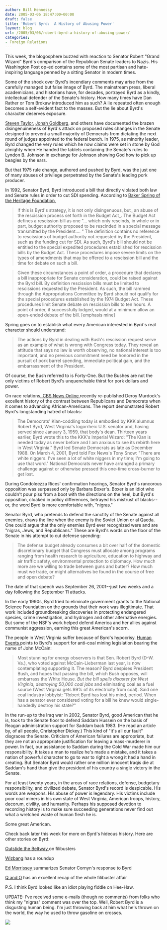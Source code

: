 ```yaml
---
author: Bill Hennessy
date: 2005-03-06 18:47:00+00:00
draft: false
title: 'Robert Byrd:  A History of Abusing Power'
layout: blog
url: /2005/03/06/robert-byrd-a-history-of-abusing-power/
categories:
- Foreign Relations
---
```


This week, the blogosphere buzzed with reaction to Senator Robert "Grand Wizard" Byrd's comparison of the Republican Senate leaders to Nazis. His Washington Post op-ed contains some of the most partisan and hate-inspiring language penned by a sitting Senator in modern times.




Some of the shock over Byrd's incendiary comments may arise from the carefully managed but false image of Byrd. The mainstream press, liberal academicians, and historians have, for decades, portrayed Byrd as a kindly, intellectual defender of the Senate's history. How many times have Dan Rather or Tom Brokaw introduced him as such? A lie repeated often enough becomes a self-evident fact to the masses. But the lie about Byrd's character deserves exposure.




[Steven Taylor](https://www.poliblogger.com/index.php?p=6389), [Jonah Goldberg](https://www.nationalreview.com/thecorner/corner.asp), and others have documented the brazen disingenuineness of Byrd's attack on proposed rules changes in the Senate designed to prevent a small majority of Democrats from dictating the next round of judges appointed to the federal bench. In 1975, as minority leader, Byrd changed the very rules which he now claims were set in stone by God almighty when He handed the tablets containing the Senate's rules to Lyndon B. Johnson in exchange for Johnson showing God how to pick up beagles by the ears.




But that 1975 rule change, authored and pushed by Byrd, was the just one of many abuses of privilege perpetrated by the Senate's leading pork producer.




In 1992, Senator Byrd, Byrd introduced a bill that directly violated both law and Senate rules in order to cut SDI spending. According to [Baker Spring of the Heritage Foundation, ](https://www.heritage.org/Research/MissileDefense/EM331.cfm)




> 

> 
> If this is Byrd's strategy, it is not only disingenuous, but_ an abuse of the rescission process set forth in the Budget Act_. The Budget Act defines a rescission bill as one "... which only rescinds, in whole or in part, budget authority proposed to be rescinded in a special message transmitted by the President.... " The definition contains no reference to rescissions of budget authority not requested by the President, such as the funding cut for SDI. As such, Byrd's bill should not be entitled to the special expedited procedures established for rescission bills by the Budget Act. These procedures impose severe limits on the types of amendments that may be offered to a rescission bill and the time for debate on such a bill.

> 
> Given these circumstances a point of order, a procedure that declares a bill inappropriate for Senate consideration, could be raised against the Byrd bill. By definition rescission bills must be limited to rescissions requested by the President. As such, the bill rammed through the Appropriations Committee by Byrd should not qualify for the special procedures established by the 1974 Budget Act. These procedures limit Senate debate on rescission bills to ten hours. A point of order, if successfully lodged, would at a minimum allow an open-ended debate of the bill. [emphasis mine] 
> 
> 




Spring goes on to establish what every American interested in Byrd's real character should understand:




> 

> 
> The actions by Byrd in dealing with Bush's rescission request serve as an example of what is wrong with Congress today. They reveal an attitude that says no law is worth observing, no national interest is too important, and no previous commitment need be honored in the pursuit of pork barrel spending, immediate political gain, and the embarrassment of the President. 
> 
> 




Of course, the Bush referred to is Forty-One. But the Bushes are not the only victims of Robert Byrd's unquenchable thirst for pork dollars and power.




On race relations[, CBS News Online ](https://www.cbsnews.com/stories/2005/02/18/opinion/main675000.shtml)recently re-published Deroy Murdock's excellent history of the contrast between Republicans and Democrats when it comes to advancing African-Americans. The report demonstrated Robert Byrd's longstanding hatred of blacks:




> 

> 
> The Democrats' Klan-coddling today is embodied by KKK alumnus Robert Byrd, West Virginia's logorrheic U.S. senator and, having served since January 3, 1959, that body's dean. Thirteen years earlier, Byrd wrote this to the KKK's Imperial Wizard: "The Klan is needed today as never before and I am anxious to see its rebirth here in West Virginia." Byrd led Senate Democrats as late as December 1988. On March 4, 2001, Byrd told Fox News's Tony Snow: "There are white niggers. I've seen a lot of white niggers in my time; I'm going to use that word." National Democrats never have arranged a primary challenge against or otherwise pressed this one-time cross-burner to get lost.   

> 
> 




During Condoleezza Rices' confirmation hearings, Senator Byrd's rancorous opposition was surpassed only by Barbara Boxer's. Boxer is an idiot who couldn't pour piss from a boot with the directions on the heel, but Byrd's opposition, cloaked in policy differences, betrayed his mistrust of blacks--or, the word Byrd is more comfortable with, "nigras."




Senator Byrd, who pretends to defend the sanctity of the Senate against all enemies, draws the line when the enemy is the Soviet Union or al Qaeda. One could argue that the only enemies Byrd ever recognized were and are "nigras, Jews, and Republicans." These are Byrd's words on the floor of the Senate in his attempt to cut defense spending:




> 

> 
> The defense budget already consumes a bit over half of the domestic discretionary budget that Congress must allocate among programs ranging from health research to agriculture, education to highway and air traffic safety, environmental protection to diplomacy. How much more are we willing to trade between guns and butter? How much must we trade, or might alternatives be found in the course of free and open debate? 
> 
> 




The date of that speech was September 26, 2001--just two weeks and a day following the September 11 attacks.




In the early 1990s, Byrd tried to eliminate government grants to the National Science Foundation on the grounds that their work was illegitimate. That work included groundbreaking discoveries in protecting endangered species, crime investigation, and hydrogen and other alternative energies. But some of the NSF's work helped defend America and her allies against communist aggression, earning this great American's scorn.




The people in West Virginia suffer because of Byrd's hypocrisy. [Human Events ](https://www.humaneventsonline.com/blog-cb.php?range=06%2F20%2F2004+-+06%2F26%2F2004)points to Byrd's support for anti-coal mining legislation bearing the name of John McCain:




> 

> 
> Most stunning for energy observers is that Sen. Robert Byrd (D-W. Va.), who voted against McCain-Lieberman last year, is now contemplating supporting it. The reason? Byrd despises President Bush, and hopes that passing the bill, which Bush opposes, will embarrass the White House. _But the bill spells disaster for West Virginia, destroying 50,000 coal jobs_ and eliminating coal as a fuel source (West Virginia gets 99% of its electricity from coal). Said one coal industry lobbyist: "Robert Byrd has lost his mind, period. When has a senator ever considered voting for a bill he knew would single-handedly destroy his state?" 
> 
> 




In the run-up to the Iraq war in 2002, Senator Byrd, good American that he is, took to the Senate floor to defend Saddam Hussein on the basis of Reagan administration support for Saddam back 1983. (He read an article by, of all people, Christopher Dickey.) This kind of "it's all our fault" disgraces the Senate. Criticism of American failures are appropriate, but they are not an appropriate justification for leaving a mass-murderer in power. In fact, our assistance to Saddam during the Cold War made him our responsibility. It takes a man to realize he's made a mistake, and it takes a nation of powerful character to go to war to right a wrong it had a hand in creating. But Senator Byrd would rather one million innocent Iraqis die at Saddam's hand than give the president of his country a single victory in the Senate.




For at least twenty years, in the areas of race relations, defense, budgetary responsibility, and civilized debate, Senator Byrd's record is despicable. His words are weapons. His abuse of power is legendary. His victims include poor coal miners in his own state of West Virginia, American troops, history, decorum, civility, and humanity. Perhaps his supposed devotion to recording history is to make sure succeeding generations never find out what a wretched waste of human flesh he is. 




Some great American. 




Check back later this week for more on Byrd's hideous history. Here are other stories on Byrd:




[Outstide the Beltway ](https://www.outsidethebeltway.com/archives/9502)on filibusters




[Wizbang](https://wizbangblog.com/archives/005277.php) has a roundup




[Ed Morrissey ](https://www.captainsquartersblog.com/mt/archives/003987.php)summarizes Senator Cornyn's response to Byrd




[Q and O](https://www.qando.net/details.aspx?Entry=1319) has an excellent recap of the whole filibuster affair




P.S. I think Byrd looked like an idiot playing fiddle on Hee-Haw. 




UPDATE: I've received some e-mails (though no comments) from folks who think my "nigras" comment was over the top. Well, Robert Byrd is a disgusting human being. I'm just throwing back at him what he's thrown on the world, the way he used to throw gasoline on crosses.

![](https://blog.billhennessy.com/aggbug.aspx?PostID=1313)

